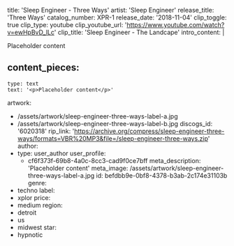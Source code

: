 title: 'Sleep Engineer - Three Ways'
artist: 'Sleep Engineer'
release_title: 'Three Ways'
catalog_number: XPR-1
release_date: '2018-11-04'
clip_toggle: true
clip_type: youtube
clip_youtube_url: 'https://www.youtube.com/watch?v=ewHpBvD_lLc'
clip_title: 'Sleep Engineer - The Landcape'
intro_content: |
  <p>Placeholder content
  </p>

content_pieces:
  -
    type: text
    text: '<p>Placeholder content</p>'
artwork:
  - /assets/artwork/sleep-engineer-three-ways-label-a.jpg
  - /assets/artwork/sleep-engineer-three-ways-label-b.jpg
discogs_id: '6020318'
rip_link: 'https://archive.org/compress/sleep-engineer-three-ways/formats=VBR%20MP3&file=/sleep-engineer-three-ways.zip'
author:
  -
    type: user_author
    user_profile:
      - cf6f373f-69b8-4a0c-8cc3-cad9f0ce7bff
meta_description: 'Placeholder content'
meta_image: /assets/artwork/sleep-engineer-three-ways-label-a.jpg
id: befdbb9e-0bf8-4378-b3ab-2c174e31103b
genre:
  - techno
label:
  - xplor
price:
  - medium
region:
  - detroit
  - us
  - midwest
star:
  - hypnotic
